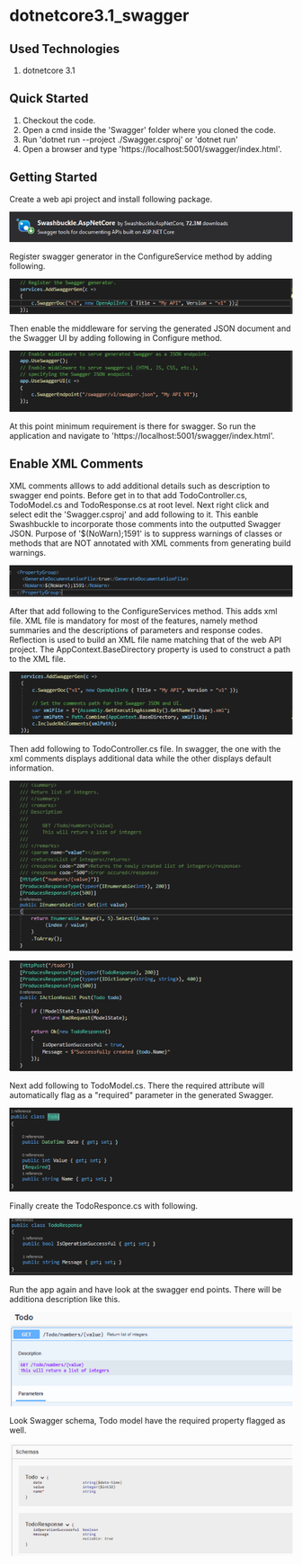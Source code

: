 # dotnetcore3.1_swagger

## Used Technologies

1. dotnetcore 3.1

## Quick Started

1. Checkout the code.
2. Open a cmd inside the 'Swagger' folder where you cloned the code.
3. Run 'dotnet run --project ./Swagger.csproj' or 'dotnet run'
4. Open a browser and type 'https://localhost:5001/swagger/index.html'.

## Getting Started

Create a web api project and install following package.

![swashbuckle-package](./images/swashbuckle-package.PNG)

Register swagger generator in the ConfigureService method by adding following.

![configureservice](./images/configureservice-initial.PNG)

Then enable the middleware for serving the generated JSON document and the Swagger UI by adding following in Configure method.

![configure](./images/configure-initial.PNG)

At this point minimum requirement is there for swagger. So run the application and navigate to 'https://localhost:5001/swagger/index.html'.

## Enable XML Comments

XML comments alllows to add additional details such as description to swagger end points.
Before get in to that add TodoController.cs, TodoModel.cs and TodoResponse.cs at root level.
Next right click and select edit the 'Swagger.csproj' and add following to it. This eanble Swashbuckle to incorporate those comments into the outputted Swagger JSON.
Purpose of '<NoWarn>$(NoWarn);1591</NoWarn>' is to suppress warnings of classes or methods that are NOT annotated with XML comments from generating build warnings.

![propertygroup](./images/propertygroup.PNG)

After that add following to the ConfigureServices method. This adds xml file. XML file is mandatory for most of the features, namely method summaries and the descriptions of parameters and response codes. Reflection is used to build an XML file name matching that of the web API project. The AppContext.BaseDirectory property is used to construct a path to the XML file. 

![configuefinal](./images/configure-final.PNG)

Then add following to TodoController.cs file. In swagger, the one with the xml comments displays additional data while the other displays default information.

![method1](./images/Todomethod1.PNG)

![method2](./images/Todomethod2.PNG)

Next add following to TodoModel.cs. There the required attribute will automatically flag as a "required" parameter in the generated Swagger.

![todomodel](./images/Todomodel.PNG)

Finally create the TodoResponce.cs with following.

![todoresponse](./images/Todoresponse.PNG)

Run the app again and have look at the swagger end points. There will be additiona description like this.

![swaggerdescription](./images/swaggerdescription.PNG)

Look Swagger schema, Todo model have the required property flagged as well.

![swaggerschema](./images/swaggerschema.PNG)
